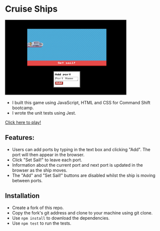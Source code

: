 # Cruise Ships

<img src="images\Screenshot.png" alt="Screenshot of Cruise Ships GUI" title="Cruise Ships GUI" width="400px"><br>

- I built this game using JavaScript, HTML and CSS for Command Shift bootcamp.
- I wrote the unit tests using Jest.

[Click here to play!](https://cprieststephens.github.io/cruise-ships-gui/)

## Features:
- Users can add ports by typing in the text box and clicking "Add". The port will then appear in the browser.
- Click "Set Sail!" to leave each port. 
- Information about the current port and next port is updated in the browser as the ship moves.
- The "Add" and "Set Sail!" buttons are disabled whilst the ship is moving between ports.

## Installation
- Create a fork of this repo.
- Copy the fork's git address and clone to your machine using git clone.
- Use `npm install` to download the dependencies.
- Use `npm test` to run the tests.
  











